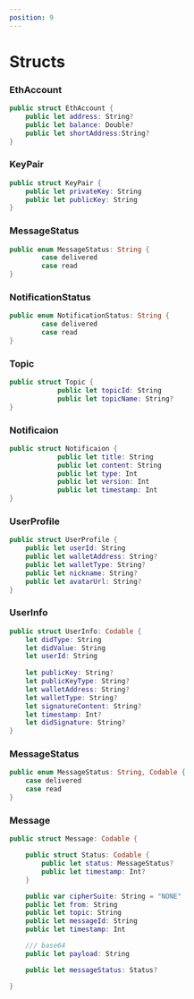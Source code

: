 ```yaml
---
position: 9
---
```


# Structs

### EthAccount
```swift
public struct EthAccount {
    public let address: String?
    public let balance: Double?
    public let shortAddress:String?
}
```

### KeyPair
```swift
public struct KeyPair {
    public let privateKey: String
    public let publicKey: String
}
```

### MessageStatus
```swift
public enum MessageStatus: String {
		case delivered
		case read 
}
```

### NotificationStatus

```swift
public enum NotificationStatus: String {
		case delivered
		case read
}
```

### Topic

```swift
public struct Topic {
			public let topicId: String
			public let topicName: String?
}
```

### Notificaion

```swift
public struct Notificaion {
			public let title: String
			public let content: String
			public let type: Int
			public let version: Int 
			public let timestamp: Int 
}
```

### UserProfile

```swift
public struct UserProfile {
    public let userId: String
    public let walletAddress: String?
    public let walletType: String?
    public let nickname: String?
    public let avatarUrl: String?
}
```

### UserInfo

```swift
public struct UserInfo: Codable {
    let didType: String
    let didValue: String
    let userId: String
    
    let publicKey: String?
    let publicKeyType: String?
    let walletAddress: String?
    let walletType: String?
    let signatureContent: String?
    let timestamp: Int?
    let didSignature: String?
}
```

### MessageStatus
```swift 
public enum MessageStatus: String, Codable {
    case delivered
    case read
}
```

### Message 

```swift 
public struct Message: Codable {

    public struct Status: Codable {
        public let status: MessageStatus?
        public let timestamp: Int?
    }

    public var cipherSuite: String = "NONE"
    public let from: String
    public let topic: String
    public let messageId: String
    public let timestamp: Int

    /// base64
    public let payload: String

    public let messageStatus: Status?

}
```
